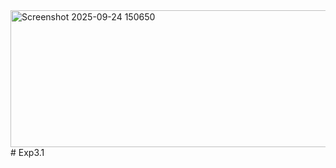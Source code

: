 <img width="952" height="219" alt="Screenshot 2025-09-24 150650" src="https://github.com/user-attachments/assets/93b58e38-49c3-46f8-9079-050921b6a1be" />
# Exp3.1
